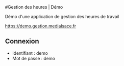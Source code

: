 #Gestion des heures | Démo

Démo d'une application de gestion des heures de travail

https://demo.gestion.medialsace.fr


Connexion
---------
- Identifiant : demo
- Mot de passe : demo
